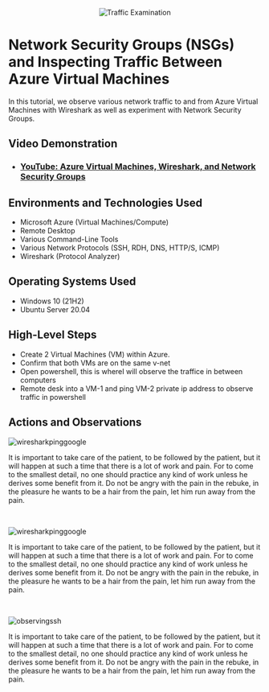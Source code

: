 <p align="center">
<img src="https://i.imgur.com/Ua7udoS.png" alt="Traffic Examination"/>
</p>

<h1>Network Security Groups (NSGs) and Inspecting Traffic Between Azure Virtual Machines</h1>
In this tutorial, we observe various network traffic to and from Azure Virtual Machines with Wireshark as well as experiment with Network Security Groups. <br />


<h2>Video Demonstration</h2>

- ### [YouTube: Azure Virtual Machines, Wireshark, and Network Security Groups](https://www.youtube.com)

<h2>Environments and Technologies Used</h2>

- Microsoft Azure (Virtual Machines/Compute)
- Remote Desktop
- Various Command-Line Tools
- Various Network Protocols (SSH, RDH, DNS, HTTP/S, ICMP)
- Wireshark (Protocol Analyzer)

<h2>Operating Systems Used</h2>

- Windows 10 (21H2)
- Ubuntu Server 20.04

<h2>High-Level Steps</h2>

- Create 2 Virtual Machines (VM) within Azure.
- Confirm that both VMs are on the same v-net  
- Open powershell, this is whereI will observe the traffice in between computers  
- Remote desk into a VM-1 and ping VM-2 private ip address to observe traffic in powershell

<h2>Actions and Observations</h2>

<p>

![wiresharkpinggoogle](https://github.com/Gmst004/azure-network-protocols/assets/155221840/a890fbc2-8912-40bd-bbb9-e155352444b7)


It is important to take care of the patient, to be followed by the patient, but it will happen at such a time that there is a lot of work and pain. For to come to the smallest detail, no one should practice any kind of work unless he derives some benefit from it. Do not be angry with the pain in the rebuke, in the pleasure he wants to be a hair from the pain, let him run away from the pain.
</p>
<br />

<p>

![wiresharkpinggoogle](https://github.com/Gmst004/azure-network-protocols/assets/155221840/759e70cc-e4cf-4bf6-bf91-f1fc5774576f)


It is important to take care of the patient, to be followed by the patient, but it will happen at such a time that there is a lot of work and pain. For to come to the smallest detail, no one should practice any kind of work unless he derives some benefit from it. Do not be angry with the pain in the rebuke, in the pleasure he wants to be a hair from the pain, let him run away from the pain.
</p>
<br />

<p>

![observingssh](https://github.com/Gmst004/azure-network-protocols/assets/155221840/5daae073-0b19-4273-847c-3fef9727f5cf)


It is important to take care of the patient, to be followed by the patient, but it will happen at such a time that there is a lot of work and pain. For to come to the smallest detail, no one should practice any kind of work unless he derives some benefit from it. Do not be angry with the pain in the rebuke, in the pleasure he wants to be a hair from the pain, let him run away from the pain.
</p>
<br />
